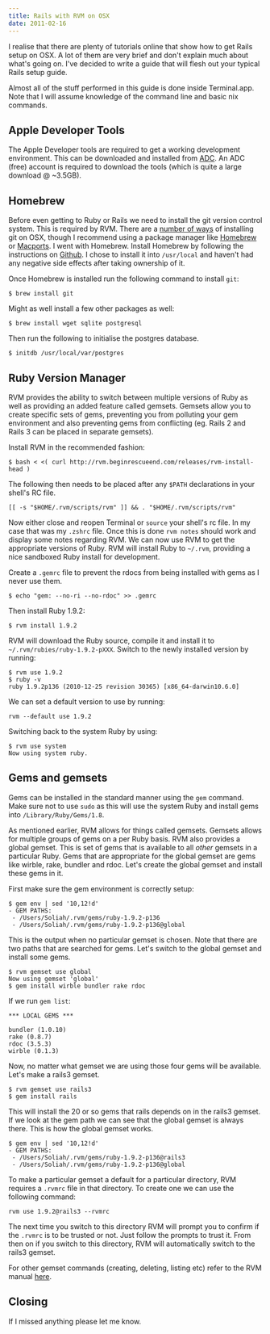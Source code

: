 ```yaml
---
title: Rails with RVM on OSX
date: 2011-02-16
---
```


I realise that there are plenty of tutorials online that show how to get Rails
setup on OSX. A lot of them are very brief and don't explain much about what's
going on. I've decided to write a guide that will flesh out your typical Rails
setup guide.

Almost all of the stuff performed in this guide is done inside Terminal.app.
Note that I will assume knowledge of the command line and basic nix commands.

## Apple Developer Tools

The Apple Developer tools are required to get a working development
environment. This can be downloaded and installed from
[ADC](http://connect.apple.com/). An ADC (free) account is required to download
the tools (which is quite a large download @ ~3.5GB).

## Homebrew

Before even getting to Ruby or Rails we need to install the git version control
system. This is required by RVM. There are a [number of
ways](http://help.github.com/mac-git-installation/) of installing git on OSX,
though I recommend using a package manager like
[Homebrew](http://mxcl.github.com/homebrew) or
[Macports](http://www.macports.org/). I went with Homebrew. Install Homebrew by
following the instructions on
[Github](https://github.com/mxcl/homebrew/wiki/installation). I chose to
install it into `/usr/local` and haven't had any negative side effects after
taking ownership of it.

Once Homebrew is installed run the following command to install `git`:

    $ brew install git

Might as well install a few other packages as well:

    $ brew install wget sqlite postgresql

Then run the following to initialise the postgres database.

    $ initdb /usr/local/var/postgres

## Ruby Version Manager

RVM provides the ability to switch between multiple versions of Ruby as well as
providing an added feature called gemsets. Gemsets allow you to create specific
sets of gems, preventing you from polluting your gem environment and also
preventing gems from conflicting (eg. Rails 2 and Rails 3 can be placed in
separate gemsets).

Install RVM in the recommended fashion:

    $ bash < <( curl http://rvm.beginrescueend.com/releases/rvm-install-head )

The following then needs to be placed after any `$PATH` declarations in your shell's RC file.

    [[ -s "$HOME/.rvm/scripts/rvm" ]] && . "$HOME/.rvm/scripts/rvm"

Now either close and reopen Terminal or `source` your shell's rc file. In my
case that was my `.zshrc` file. Once this is done `rvm notes` should work and
display some notes regarding RVM. We can now use RVM to get the appropriate
versions of Ruby. RVM will install Ruby to `~/.rvm`, providing a nice sandboxed
Ruby install for development.

Create a `.gemrc` file to prevent the rdocs from being installed with gems as I
never use them.

    $ echo "gem: --no-ri --no-rdoc" >> .gemrc

Then install Ruby 1.9.2:

    $ rvm install 1.9.2

RVM will download the Ruby source, compile it and install it to
`~/.rvm/rubies/ruby-1.9.2-pXXX`. Switch to the newly installed version by
running:

    $ rvm use 1.9.2
    $ ruby -v
    ruby 1.9.2p136 (2010-12-25 revision 30365) [x86_64-darwin10.6.0]

We can set a default version to use by running:

    rvm --default use 1.9.2

Switching back to the system Ruby by using:

    $ rvm use system
    Now using system ruby.

## Gems and gemsets

Gems can be installed in the standard manner using the `gem` command. Make sure
not to use `sudo` as this will use the system Ruby and install gems into
`/Library/Ruby/Gems/1.8`.

As mentioned earlier, RVM allows for things called gemsets. Gemsets allows for
multiple groups of gems on a per Ruby basis. RVM also provides a global gemset.
This is set of gems that is available to all _other_ gemsets in a particular
Ruby. Gems that are appropriate for the global gemset are gems like wirble,
rake, bundler and rdoc. Let's create the global gemset and install these gems
in it.

First make sure the gem environment is correctly setup:

    $ gem env | sed '10,12!d'
    - GEM PATHS:
     - /Users/Soliah/.rvm/gems/ruby-1.9.2-p136
     - /Users/Soliah/.rvm/gems/ruby-1.9.2-p136@global

This is the output when no particular gemset is chosen. Note that there are two
paths that are searched for gems. Let's switch to the global gemset and install
some gems.

    $ rvm gemset use global
    Now using gemset 'global'
    $ gem install wirble bundler rake rdoc

If we run `gem list`:

    *** LOCAL GEMS ***

    bundler (1.0.10)
    rake (0.8.7)
    rdoc (3.5.3)
    wirble (0.1.3)

Now, no matter what gemset we are using those four gems will be available.
Let's make a rails3 gemset.

    $ rvm gemset use rails3
    $ gem install rails

This will install the 20 or so gems that rails depends on in the rails3 gemset.
If we look at the gem path we can see that the global gemset is always there.
This is how the global gemset works.

    $ gem env | sed '10,12!d'
    - GEM PATHS:
     - /Users/Soliah/.rvm/gems/ruby-1.9.2-p136@rails3
     - /Users/Soliah/.rvm/gems/ruby-1.9.2-p136@global

To make a particular gemset a default for a particular directory, RVM requires
a `.rvmrc` file in that directory. To create one we can use the following
command:

    rvm use 1.9.2@rails3 --rvmrc

The next time you switch to this directory RVM will prompt you to confirm if
the `.rvmrc` is to be trusted or not. Just follow the prompts to trust it. From
then on if you switch to this directory, RVM will automatically switch to the
rails3 gemset.

For other gemset commands (creating, deleting, listing etc) refer to the RVM
manual [here](http://rvm.beginrescueend.com/gemsets/).

## Closing

If I missed anything please let me know.
